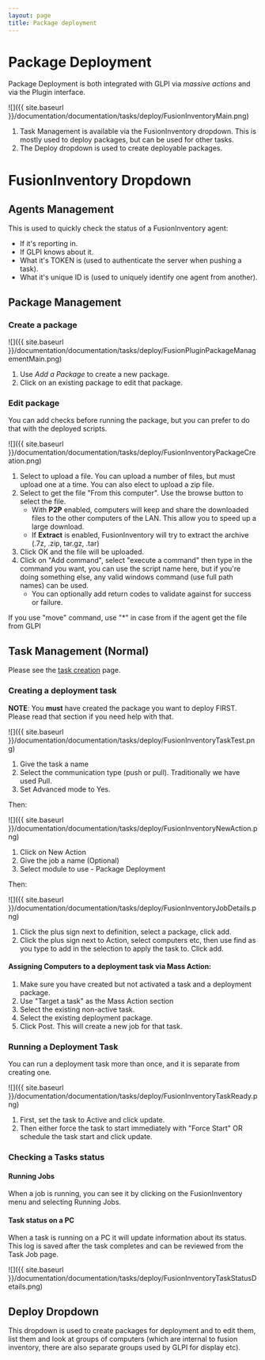 ```yaml
---
layout: page
title: Package deployment
---
```


# Package Deployment

Package Deployment is both integrated with GLPI via *massive actions* and via the Plugin interface.

![]({{ site.baseurl }}/documentation/documentation/tasks/deploy/FusionInventoryMain.png)

1.  Task Management is available via the FusionInventory dropdown. This is mostly used to deploy packages, but can be used
    for other tasks.
2.  The Deploy dropdown is used to create deployable packages.

# FusionInventory Dropdown

## Agents Management

This is used to quickly check the status of a FusionInventory agent:

-   If it's reporting in.
-   If GLPI knows about it.
-   What it's TOKEN is (used to authenticate the server when pushing a
    task).
-   What it's unique ID is (used to uniquely identify one agent from
    another).

## Package Management

### Create a package

![]({{ site.baseurl }}/documentation/documentation/tasks/deploy/FusionPluginPackageManagementMain.png)

1.  Use *Add a Package* to create a new package.
2.  Click on an existing package to edit that package.

### Edit package

You can add checks before running the package, but you can prefer to do
that with the deployed scripts.

![]({{ site.baseurl }}/documentation/documentation/tasks/deploy/FusionInventoryPackageCreation.png)

1.  Select to upload a file. You can upload a number of files, but must upload one at a time. You can also elect to 
    upload a zip file. 
2.  Select to get the file "From this computer". Use the browse button to select the file.
    * With **P2P** enabled, computers will keep and share the downloaded files to the other computers of the LAN. 
      This allow you to speed up a large download.
    * If **Extract** is enabled, FusionInventory will try to extract the archive (.7z, .zip, tar.gz, .tar)
3.  Click OK and the file will be uploaded.
4.  Click on "Add command", select "execute a command" then type in the command you want, you can use the script 
    name here, but if you're doing something else, any valid windows command (use full path names) can be used.
    -   You can optionally add return codes to validate against for success or failure.

If you use "move" command, use "*" in case from if the agent get the file from GLPI

## Task Management (Normal)

Please see the [task creation](/documentation/documentation/fi4g/tasks.html) page.

### Creating a deployment task

**NOTE**: You **must** have created the package you want to deploy
FIRST. Please read that section if you need help with that.

![]({{ site.baseurl }}/documentation/documentation/tasks/deploy/FusionInventoryTaskTest.png)

1.  Give the task a name
2.  Select the communication type (push or pull). Traditionally we have
    used Pull.
3.  Set Advanced mode to Yes.

Then:

![]({{ site.baseurl }}/documentation/documentation/tasks/deploy/FusionInventoryNewAction.png)

1.  Click on New Action
2.  Give the job a name (Optional)
3.  Select module to use - Package Deployment

Then:

![]({{ site.baseurl }}/documentation/documentation/tasks/deploy/FusionInventoryJobDetails.png)

1.  Click the plus sign next to definition, select a package, click add.
2.  Click the plus sign next to Action, select computers etc, then use
    find as you type to add in the selection to apply the task to. Click
    add.

#### Assigning Computers to a deployment task via Mass Action:

1.  Make sure you have created but not activated a task and a deployment
    package.
2.  Use "Target a task" as the Mass Action section
3.  Select the existing non-active task.
4.  Select the existing deployment package.
5.  Click Post. This will create a new job for that task.

### Running a Deployment Task

You can run a deployment task more than once, and it is separate from
creating one.

![]({{ site.baseurl }}/documentation/documentation/tasks/deploy/FusionInventoryTaskReady.png)

1.  First, set the task to Active and click update.
2.  Then either force the task to start immediately with "Force Start"
    OR schedule the task start and click update.

### Checking a Tasks status

#### Running Jobs

When a job is running, you can see it by clicking on the FusionInventory
menu and selecting Running Jobs.

#### Task status on a PC

When a task is running on a PC it will update information about its
status. This log is saved after the task completes and can be reviewed
from the Task Job page.

![]({{ site.baseurl }}/documentation/documentation/tasks/deploy/FusionInventoryTaskStatusDetails.png)

## Deploy Dropdown

This dropdown is used to create packages for deployment and to edit
them, list them and look at groups of computers (which are internal to
fusion inventory, there are also separate groups used by
GLPI for display etc).

